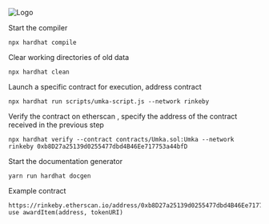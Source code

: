 ![Logo](https://i.postimg.cc/xCtC038W/ilink.png)

Start the compiler
```
npx hardhat compile
```

Clear working directories of old data
```
npx hardhat clean
```

Launch a specific contract for execution, address contract
```
npx hardhat run scripts/umka-script.js --network rinkeby
```

Verify the contract on etherscan , specify the address of the contract received in the previous step
```
npx hardhat verify --contract contracts/Umka.sol:Umka --network rinkeby 0xb8D27a25139d0255477dbd4B46Ee717753a44bfD
```

Start the documentation generator
```
yarn run hardhat docgen
```

Example contract
```
https://rinkeby.etherscan.io/address/0xb8D27a25139d0255477dbd4B46Ee717753a44bfD
use awardItem(address, tokenURI)
```
